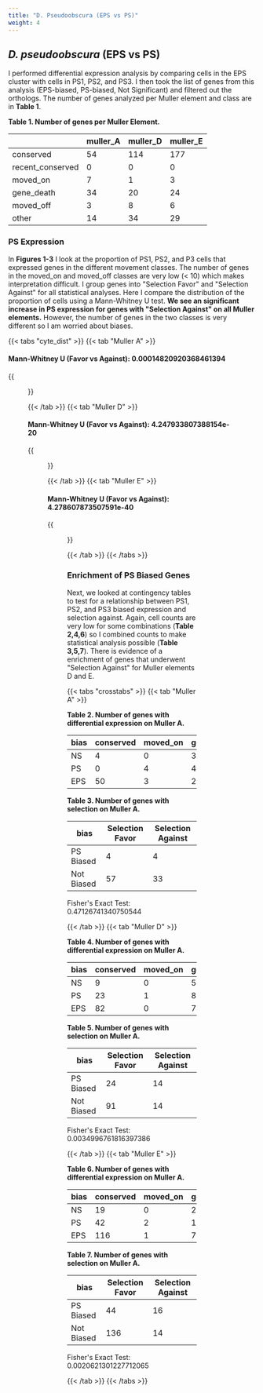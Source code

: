 ```yaml
---
title: "D. Pseudoobscura (EPS vs PS)"
weight: 4
---
```


## *D. pseudoobscura* (EPS vs PS)

I performed differential expression analysis by comparing cells in the EPS cluster with cells in PS1, PS2, and PS3.
I then took the list of genes from this analysis (EPS-biased, PS-biased, Not Significant) and filtered out the orthologs.
The number of genes analyzed per Muller element and class are in **Table 1**.

**Table 1. Number of genes per Muller Element.**

|                  |   muller_A |   muller_D |   muller_E |
|------------------|------------|------------|------------|
| conserved        |         54 |        114 |        177 |
| recent_conserved |          0 |          0 |          0 |
| moved_on         |          7 |          1 |          3 |
| gene_death       |         34 |         20 |         24 |
| moved_off        |          3 |          8 |          6 |
| other            |         14 |         34 |         29 |

### PS Expression

In **Figures 1-3** I look at the proportion of PS1, PS2, and P3 cells that expressed genes in the different movement classes.
The number of genes in the moved_on and moved_off classes are very low (< 10) which makes interpretation difficult.
I group genes into "Selection Favor" and "Selection Against" for all statistical analyses.
Here I compare the distribution of the proportion of cells using a Mann-Whitney U test.
**We see an significant increase in PS expression for genes with "Selection Against" on all Muller elements.**
However, the number of genes in the two classes is very different so I am worried about biases.

{{< tabs "cyte_dist" >}}
{{< tab "Muller A" >}}

#### Mann-Whitney U (Favor vs Against): 0.00014820920368461394

{{<figure src="../neox_analysis_boxplot_eps_vs_ps_dpse_muller_A.svg" width="100%"
caption="<b>Figure 1. Gene movement on/off of Muller element A.</b> ">}}

{{< /tab >}}
{{< tab "Muller D" >}}

#### Mann-Whitney U (Favor vs Against): 4.247933807388154e-20

{{<figure src="../neox_analysis_boxplot_eps_vs_ps_dpse_muller_D.svg" width="100%"
caption="<b>Figure 2. Gene movement on/off of Muller element D.</b>">}}

{{< /tab >}}
{{< tab "Muller E" >}}

#### Mann-Whitney U (Favor vs Against): 4.278607873507591e-40

{{<figure src="../neox_analysis_boxplot_eps_vs_ps_dpse_muller_E.svg" width="100%"
caption="<b>Figure 3. Gene movement on/off of Muller element E.</b>">}}

{{< /tab >}}
{{< /tabs >}}

### Enrichment of PS Biased Genes

Next, we looked at contingency tables to test for a relationship between PS1, PS2, and PS3 biased expression and selection against.
Again, cell counts are very low for some combinations (**Table 2,4,6**) so I combined counts to make statistical analysis possible (**Table 3,5,7**).
There is evidence of a enrichment of genes that underwent "Selection Against" for Muller elements D and E.

{{< tabs "crosstabs" >}}
{{< tab "Muller A" >}}

**Table 2. Number of genes with differential expression on Muller A.**

| bias | conserved | moved_on | gene_death | moved_off |
|------|-----------|----------|------------|-----------|
| NS   | 4         | 0        | 3          | 1         |
| PS   | 0         | 4        | 4          | 0         |
| EPS  | 50        | 3        | 27         | 2         |

**Table 3. Number of genes with selection on Muller A.**

| bias       | Selection Favor | Selection Against |
|------------|-----------------|-------------------|
| PS Biased  | 4               | 4                 |
| Not Biased | 57              | 33                |

Fisher's Exact Test: 0.47126741340750544

{{< /tab >}}
{{< tab "Muller D" >}}

**Table 4. Number of genes with differential expression on Muller A.**

| bias | conserved | moved_on | gene_death | moved_off |
|------|-----------|----------|------------|-----------|
| NS   | 9         | 0        | 5          | 0         |
| PS   | 23        | 1        | 8          | 6         |
| EPS  | 82        | 0        | 7          | 2         |

**Table 5. Number of genes with selection on Muller A.**

| bias       | Selection Favor | Selection Against |
|------------|-----------------|-------------------|
| PS Biased  | 24              | 14                |
| Not Biased | 91              | 14                |

Fisher's Exact Test: 0.0034996761816397386

{{< /tab >}}
{{< tab "Muller E" >}}

**Table 6. Number of genes with differential expression on Muller A.**

| bias | conserved | moved_on | gene_death | moved_off |
|------|-----------|----------|------------|-----------|
| NS   | 19        | 0        | 2          | 3         |
| PS   | 42        | 2        | 15         | 1         |
| EPS  | 116       | 1        | 7          | 2         |

**Table 7. Number of genes with selection on Muller A.**

| bias       | Selection Favor | Selection Against |
|------------|-----------------|-------------------|
| PS Biased  | 44              | 16                |
| Not Biased | 136             | 14                |

Fisher's Exact Test: 0.0020621301227712065

{{< /tab >}}
{{< /tabs >}}
